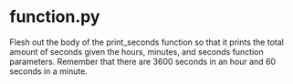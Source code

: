 # function.py
Flesh out the body of the print_seconds function so that it prints the total amount of seconds given the hours, minutes, and seconds function parameters. Remember that there are 3600 seconds in an hour and 60 seconds in a minute.
